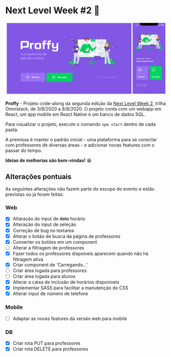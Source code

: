 # Next Level Week #2 :rocket:

![](proffy.png)

__Proffy__ - Projeto code-along da segunda edição da [Next Level Week 2](https://nextlevelweek.com/inscricao/2), trilha Omnistack, de 3/8/2020 a 8/8/2020. O projeto conta com um webapp em React, um app mobile em React Native e um banco de dados SQL.

Para visualizar o projeto, execute o comando `npm start` dentro de cada pasta.

A premissa é manter o padrão inicial - uma plataforma para se conectar com professores de diversas áreas - e adicionar novas features com o passar do tempo.

__Ideias de melhorias são bem-vindas!__ :grin:

## Alterações pontuais

As seguintes alterações não fazem parte do escopo do evento e estão previstas ou já foram feitas:

### Web

- [x] Altaração do input de ~~data~~ horário
- [x] Alteração do input de seleção
- [x] Correção de bug no textarea
- [x] Alterar o botão de busca da página de professores
- [x] Converter os botões em um component
- [ ] Alterar a filtragem de professores
- [x] Fazer todos os professores dispoíveis aparecem quando não há filtragem ativa
- [x] Criar component de 'Carregando...'
- [ ] Criar área logada para professores
- [ ] Criar área logada para alunos
- [x] Alterar a caixa de inclusão de horários disponíveis
- [x] Implementar SASS para facilitar a manutenção do CSS
- [x] Alterar input de número de telefone

### Mobile

- [ ] Adaptar as novas features da versão web para mobile

### DB

- [x] Criar rota PUT para professores
- [x] Criar rota DELETE para professores
